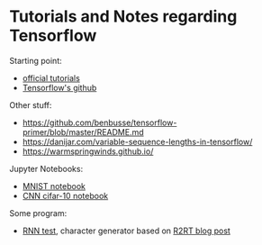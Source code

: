 # Tutorials and Notes regarding Tensorflow

Starting point:
* [official tutorials](https://www.tensorflow.org/tutorials/)
* [Tensorflow's github](https://github.com/tensorflow)

Other stuff:
* https://github.com/benbusse/tensorflow-primer/blob/master/README.md
* https://danijar.com/variable-sequence-lengths-in-tensorflow/
* https://warmspringwinds.github.io/

Jupyter Notebooks:

* [MNIST notebook](https://github.com/T-B-F/Notes-DL/blob/master/tensorflow/mnist/mnist_tf.ipynb)
* [CNN cifar-10 notebook](https://github.com/T-B-F/Notes-DL/blob/master/tensorflow/cnn/cnn_tf.ipynb)

Some program:

* [RNN test](https://github.com/T-B-F/Notes-DL/tree/master/tensorflow/rnn), character generator based on [R2RT blog post](https://r2rt.com/recurrent-neural-networks-in-tensorflow-ii.html)
